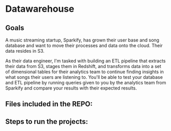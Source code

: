 # Datawarehouse

## Goals

A music streaming startup, Sparkify, has grown their user base and song database and want to move their processes and data onto the cloud. Their data resides in S3.

As their data engineer, I'm tasked with building an ETL pipeline that extracts their data from S3, stages them in Redshift, and transforms data into a set of dimensional tables for their analytics team to continue finding insights in what songs their users are listening to. You'll be able to test your database and ETL pipeline by running queries given to you by the analytics team from Sparkify and compare your results with their expected results.


## Files included in the REPO:


## Steps to run the projects:

